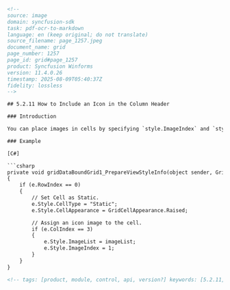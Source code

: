 ```html
<!--
source: image
domain: syncfusion-sdk
task: pdf-ocr-to-markdown
language: en (keep original; do not translate)
source_filename: page_1257.jpeg
document_name: grid
page_number: 1257
page_id: grid#page_1257
product: Syncfusion Winforms
version: 11.4.0.26
timestamp: 2025-08-09T05:40:37Z
fidelity: lossless
-->

## 5.2.11 How to Include an Icon in the Column Header

### Introduction

You can place images in cells by specifying `style.ImageIndex` and `style.ImageList` values for the cell, provided the `style.CellType` is either "Static" or "text box". To make your header cell hold an icon, you can make it "Static" and set these properties appropriately. For a `GridDataBoundGrid`, setting such properties on a single cell will require you to use the `PrepareViewStyleInfo` event.

### Example

[C#]

```csharp
private void gridDataBoundGrid1_PrepareViewStyleInfo(object sender, GridPrepareViewStyleInfoEventArgs e)
{
    if (e.RowIndex == 0)
    {
        // Set Cell as Static.
        e.Style.CellType = "Static";
        e.Style.CellAppearance = GridCellAppearance.Raised;

        // Assign an icon image to the cell.
        if (e.ColIndex == 3)
        {
            e.Style.ImageList = imageList;
            e.Style.ImageIndex = 1;
        }
    }
}
```

```html
<!-- tags: [product, module, control, api, version?] keywords: [5.2.11, How to, Include, an, Icon, in, the, Column, Header, GridDataBoundGrid, PrepareViewStyleInfo, example, C#] -->
```